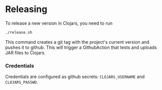 # Releasing

To release a new version in Clojars, you need to run 

```bash
./release.sh
```

This command creates a git tag with the project's current version and pushes it
to github. This will trigger a GithubAction that tests and uploads JAR files to
Clojars.

### Credentials

Credentials are configured as github secrets: `CLOJARS_USERNAME` and
`CLOJARS_PASSWD`.
